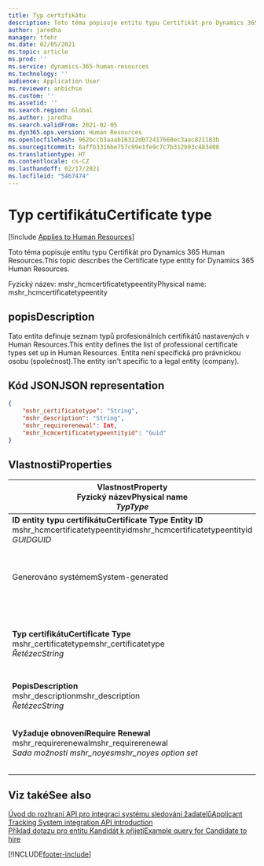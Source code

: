 ```yaml
---
title: Typ certifikátu
description: Toto téma popisuje entitu typu Certifikát pro Dynamics 365 Human Resources.
author: jaredha
manager: tfehr
ms.date: 02/05/2021
ms.topic: article
ms.prod: ''
ms.service: dynamics-365-human-resources
ms.technology: ''
audience: Application User
ms.reviewer: anbichse
ms.custom: ''
ms.assetid: ''
ms.search.region: Global
ms.author: jaredha
ms.search.validFrom: 2021-02-05
ms.dyn365.ops.version: Human Resources
ms.openlocfilehash: 962bccb3aaab16322d072417660ec3aac821183b
ms.sourcegitcommit: 6affb3316be757c99e1fe9c7c7b312b93c483408
ms.translationtype: HT
ms.contentlocale: cs-CZ
ms.lasthandoff: 02/17/2021
ms.locfileid: "5467474"
---
```

# <a name="certificate-type"></a><span data-ttu-id="6f1dc-103">Typ certifikátu</span><span class="sxs-lookup"><span data-stu-id="6f1dc-103">Certificate type</span></span>

[!include [Applies to Human Resources](../includes/applies-to-hr.md)]

<span data-ttu-id="6f1dc-104">Toto téma popisuje entitu typu Certifikát pro Dynamics 365 Human Resources.</span><span class="sxs-lookup"><span data-stu-id="6f1dc-104">This topic describes the Certificate type entity for Dynamics 365 Human Resources.</span></span>

<span data-ttu-id="6f1dc-105">Fyzický název: mshr_hcmcertificatetypeentity</span><span class="sxs-lookup"><span data-stu-id="6f1dc-105">Physical name: mshr_hcmcertificatetypeentity</span></span>

## <a name="description"></a><span data-ttu-id="6f1dc-106">popis</span><span class="sxs-lookup"><span data-stu-id="6f1dc-106">Description</span></span>

<span data-ttu-id="6f1dc-107">Tato entita definuje seznam typů profesionálních certifikátů nastavených v Human Resources.</span><span class="sxs-lookup"><span data-stu-id="6f1dc-107">This entity defines the list of professional certificate types set up in Human Resources.</span></span> <span data-ttu-id="6f1dc-108">Entita není specifická pro právnickou osobu (společnost).</span><span class="sxs-lookup"><span data-stu-id="6f1dc-108">The entity isn't specific to a legal entity (company).</span></span>

## <a name="json-representation"></a><span data-ttu-id="6f1dc-109">Kód JSON</span><span class="sxs-lookup"><span data-stu-id="6f1dc-109">JSON representation</span></span>

```json
{
    "mshr_certificatetype": "String",
    "mshr_description": "String",
    "mshr_requirerenewal": Int,
    "mshr_hcmcertificatetypeentityid": "Guid"
}
```

## <a name="properties"></a><span data-ttu-id="6f1dc-110">Vlastnosti</span><span class="sxs-lookup"><span data-stu-id="6f1dc-110">Properties</span></span>

| <span data-ttu-id="6f1dc-111">Vlastnost</span><span class="sxs-lookup"><span data-stu-id="6f1dc-111">Property</span></span><br><span data-ttu-id="6f1dc-112">**Fyzický název**</span><span class="sxs-lookup"><span data-stu-id="6f1dc-112">**Physical name**</span></span><br><span data-ttu-id="6f1dc-113">**_Typ_**</span><span class="sxs-lookup"><span data-stu-id="6f1dc-113">**_Type_**</span></span> | <span data-ttu-id="6f1dc-114">Použít</span><span class="sxs-lookup"><span data-stu-id="6f1dc-114">Use</span></span> | <span data-ttu-id="6f1dc-115">popis</span><span class="sxs-lookup"><span data-stu-id="6f1dc-115">Description</span></span> |
| --- | --- | --- |
| <span data-ttu-id="6f1dc-116">**ID entity typu certifikátu**</span><span class="sxs-lookup"><span data-stu-id="6f1dc-116">**Certificate Type Entity ID**</span></span><br><span data-ttu-id="6f1dc-117">mshr_hcmcertificatetypeentityid</span><span class="sxs-lookup"><span data-stu-id="6f1dc-117">mshr_hcmcertificatetypeentityid</span></span><br><span data-ttu-id="6f1dc-118">*GUID*</span><span class="sxs-lookup"><span data-stu-id="6f1dc-118">*GUID*</span></span> | <span data-ttu-id="6f1dc-119">Jen pro čtení</span><span class="sxs-lookup"><span data-stu-id="6f1dc-119">Read-only</span></span><br><span data-ttu-id="6f1dc-120">Povinná</span><span class="sxs-lookup"><span data-stu-id="6f1dc-120">Required</span></span> 
<span data-ttu-id="6f1dc-121">Generováno systémem</span><span class="sxs-lookup"><span data-stu-id="6f1dc-121">System-generated</span></span> | <span data-ttu-id="6f1dc-122">Jedinečný primární identifikátor pro záznam typu certifikátu.</span><span class="sxs-lookup"><span data-stu-id="6f1dc-122">Unique primary identifier for the certificate type.</span></span> |
| <span data-ttu-id="6f1dc-123">**Typ certifikátu**</span><span class="sxs-lookup"><span data-stu-id="6f1dc-123">**Certificate Type**</span></span><br><span data-ttu-id="6f1dc-124">mshr_certificatetype</span><span class="sxs-lookup"><span data-stu-id="6f1dc-124">mshr_certificatetype</span></span><br><span data-ttu-id="6f1dc-125">*Řetězec*</span><span class="sxs-lookup"><span data-stu-id="6f1dc-125">*String*</span></span> | <span data-ttu-id="6f1dc-126">Čtení/zápis</span><span class="sxs-lookup"><span data-stu-id="6f1dc-126">Read/write</span></span><br><span data-ttu-id="6f1dc-127">Povinná</span><span class="sxs-lookup"><span data-stu-id="6f1dc-127">Required</span></span> | <span data-ttu-id="6f1dc-128">Jedinečný, uživatelem čitelný identifikátor pro typ certifikátu.</span><span class="sxs-lookup"><span data-stu-id="6f1dc-128">Unique user-readable identifier for the certificate type.</span></span> |
| <span data-ttu-id="6f1dc-129">**Popis**</span><span class="sxs-lookup"><span data-stu-id="6f1dc-129">**Description**</span></span><br><span data-ttu-id="6f1dc-130">mshr_description</span><span class="sxs-lookup"><span data-stu-id="6f1dc-130">mshr_description</span></span><br><span data-ttu-id="6f1dc-131">*Řetězec*</span><span class="sxs-lookup"><span data-stu-id="6f1dc-131">*String*</span></span> | <span data-ttu-id="6f1dc-132">Čtení/zápis</span><span class="sxs-lookup"><span data-stu-id="6f1dc-132">Read/write</span></span><br><span data-ttu-id="6f1dc-133">Povinná</span><span class="sxs-lookup"><span data-stu-id="6f1dc-133">Required</span></span> | <span data-ttu-id="6f1dc-134">Popis typu certifikátu.</span><span class="sxs-lookup"><span data-stu-id="6f1dc-134">Description of the certificate type.</span></span> |
| <span data-ttu-id="6f1dc-135">**Vyžaduje obnovení**</span><span class="sxs-lookup"><span data-stu-id="6f1dc-135">**Require Renewal**</span></span><br><span data-ttu-id="6f1dc-136">mshr_requirerenewal</span><span class="sxs-lookup"><span data-stu-id="6f1dc-136">mshr_requirerenewal</span></span><br><span data-ttu-id="6f1dc-137">*Sada možností mshr_noyes*</span><span class="sxs-lookup"><span data-stu-id="6f1dc-137">*mshr_noyes option set*</span></span> | <span data-ttu-id="6f1dc-138">Čtení/zápis</span><span class="sxs-lookup"><span data-stu-id="6f1dc-138">Read/write</span></span><br><span data-ttu-id="6f1dc-139">Volitelné</span><span class="sxs-lookup"><span data-stu-id="6f1dc-139">Optional</span></span> | <span data-ttu-id="6f1dc-140">Označuje, zda je pro certifikát vyžadováno obnovení.</span><span class="sxs-lookup"><span data-stu-id="6f1dc-140">Indicates whether renewal is required for the certificate.</span></span> |

## <a name="see-also"></a><span data-ttu-id="6f1dc-141">Viz také</span><span class="sxs-lookup"><span data-stu-id="6f1dc-141">See also</span></span>

[<span data-ttu-id="6f1dc-142">Úvod do rozhraní API pro integraci systému sledování žadatelů</span><span class="sxs-lookup"><span data-stu-id="6f1dc-142">Applicant Tracking System integration API introduction</span></span>](hr-admin-integration-ats-api-introduction.md)<br>
[<span data-ttu-id="6f1dc-143">Příklad dotazu pro entitu Kandidát k přijetí</span><span class="sxs-lookup"><span data-stu-id="6f1dc-143">Example query for Candidate to hire</span></span>](hr-admin-integration-ats-api-candidate-to-hire-example-query.md)



[!INCLUDE[footer-include](../includes/footer-banner.md)]